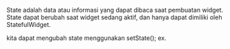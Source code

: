 State adalah data atau informasi yang dapat dibaca saat pembuatan widget. State dapat berubah saat widget sedang aktif, dan hanya dapat dimiliki oleh StatefulWidget.

kita dapat mengubah state menggunakan setState();
ex.
